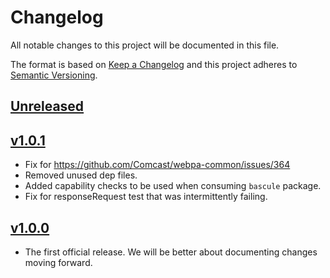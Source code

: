 # Changelog
All notable changes to this project will be documented in this file.

The format is based on [Keep a Changelog](http://keepachangelog.com/en/1.0.0/)
and this project adheres to [Semantic Versioning](http://semver.org/spec/v2.0.0.html).

## [Unreleased]

## [v1.0.1]
- Fix for https://github.com/Comcast/webpa-common/issues/364
- Removed unused dep files.
- Added capability checks to be used when consuming `bascule` package.
- Fix for responseRequest test that was intermittently failing.

## [v1.0.0]
 - The first official release. We will be better about documenting changes 
   moving forward.

[Unreleased]: https://github.com/Comcast/webpa-common/compare/v1.0.1...HEAD
[v1.0.1]: https://github.com/Comcast/webpa-common/compare/v1.0.0...v1.0.1
[v1.0.0]: https://github.com/Comcast/webpa-common/compare/v0.9.0-alpha...v1.0.0